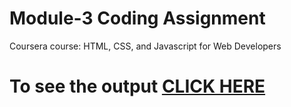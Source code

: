 

# Module-3 Coding Assignment

Coursera course: HTML, CSS, and Javascript for Web Developers

# To see the output [CLICK HERE](https://nallavedavathi.github.io/module3/)
